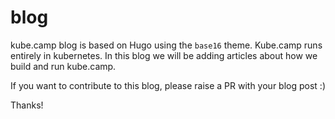 # blog

kube.camp blog is based on Hugo using the `base16` theme. Kube.camp runs entirely in kubernetes. In this blog we will be adding articles about how we build and run kube.camp.

If you want to contribute to this blog, please raise a PR with your blog post :)

Thanks!
